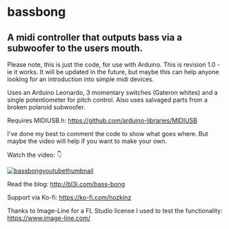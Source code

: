 # bassbong
## A midi controller that outputs bass via a subwoofer to the users mouth.

Please note, this is just the code, for use with Arduino. This is revision 1.0 - ie it works. It will be updated in the future, but maybe this can help anyone looking for an introduction into simple midi devices.

Uses an Arduino Leonardo, 3 momentary switches (Gateron whites) and a single potentiometer for pitch control. Also uses salvaged parts from a broken polaroid subwoofer.

Requires MIDIUSB.h: https://github.com/arduino-libraries/MIDIUSB

I've done my best to comment the code to show what goes where. But maybe the video will help if you want to make your own.

Watch the video: 👇

[![bassbongyoutubethumbnail](https://img.youtube.com/vi/dqQ8xZTPbQQ/0.jpg)](https://www.youtube.com/watch?v=dqQ8xZTPbQQ)

Read the blog: http://bl3i.com/bass-bong

Support via Ko-fi:  https://ko-fi.com/hozkinz

Thanks to Image-Line for a FL Studio license I used to test the functionality: https://www.image-line.com/
